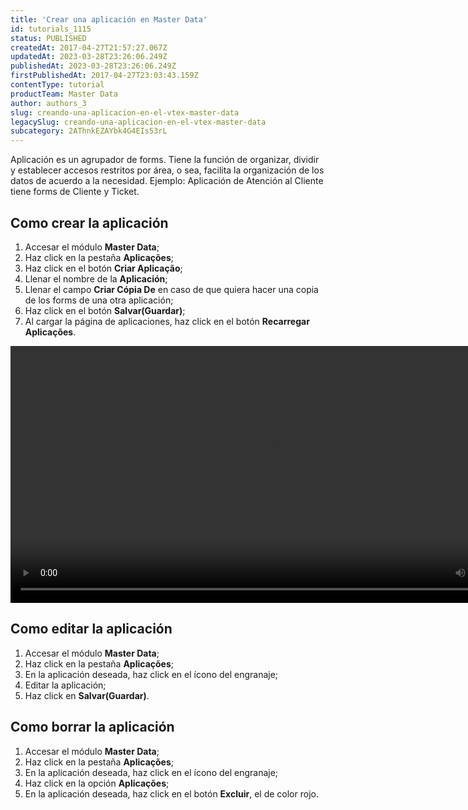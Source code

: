 ```yaml
---
title: 'Crear una aplicación en Master Data'
id: tutorials_1115
status: PUBLISHED
createdAt: 2017-04-27T21:57:27.067Z
updatedAt: 2023-03-28T23:26:06.249Z
publishedAt: 2023-03-28T23:26:06.249Z
firstPublishedAt: 2017-04-27T23:03:43.159Z
contentType: tutorial
productTeam: Master Data
author: authors_3
slug: creando-una-aplicacion-en-el-vtex-master-data
legacySlug: creando-una-aplicacion-en-el-vtex-master-data
subcategory: 2AThnkEZAYbk4G4EIs53rL
---
```


Aplicación es un agrupador de forms. Tiene la función de organizar, dividir y establecer accesos restritos por área, o sea, facilita la organización de los datos de acuerdo a la necesidad. Ejemplo: Aplicación de Atención al Cliente tiene forms de Cliente y Ticket.

## Como crear la aplicación

1. Accesar el módulo **Master Data**;
2. Haz click en la pestaña **Aplicações**;
3. Haz click en el botón **Criar Aplicação**;
4. Llenar el nombre de la **Aplicación**;
5. Llenar el campo **Criar Cópia De** en caso de que quiera hacer una copia de los forms de una otra aplicación;
6. Haz click en el botón **Salvar(Guardar)**;
7. Al cargar la página de aplicaciones, haz click en el botón **Recarregar Aplicações**.

<video class="wp-video-shortcode" id="video-1115-2" width="840" height="411" preload="metadata" controls="controls"><source type="video/mp4" src="//assets.contentful.com/alneenqid6w5/7Ibn7u8xVYAUigYkaIQQYI/aa2ca7d7ad7abdc8e30b7f2a7f855da7/CriandoAplicacao.mp4?_=2" />[//assets.contentful.com/alneenqid6w5/7Ibn7u8xVYAUigYkaIQQYI/aa2ca7d7ad7abdc8e30b7f2a7f855da7/CriandoAplicacao.mp4](//assets.contentful.com/alneenqid6w5/7Ibn7u8xVYAUigYkaIQQYI/aa2ca7d7ad7abdc8e30b7f2a7f855da7/CriandoAplicacao.mp4 "//assets.contentful.com/alneenqid6w5/7Ibn7u8xVYAUigYkaIQQYI/aa2ca7d7ad7abdc8e30b7f2a7f855da7/CriandoAplicacao.mp4")</video>

## Como editar la aplicación

1. Accesar el módulo **Master Data**;
2. Haz click en la pestaña **Aplicações**;
3. En la aplicación deseada, haz click en el ícono del engranaje;
4. Editar la aplicación;
5. Haz click en **Salvar(Guardar)**.

## Como borrar la aplicación

1. Accesar el módulo **Master Data**;
2. Haz click en la pestaña **Aplicações**;
3. En la aplicación deseada, haz click en el ícono del engranaje;
4. Haz click en la opción **Aplicações**;
5. En la aplicación deseada, haz click en el botón **Excluir**, el de color rojo.
